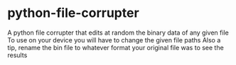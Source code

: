 # python-file-corrupter
A python file corrupter that edits at random the binary data of any given file
To use on your device you will have to change the given file paths
Also a tip, rename the bin file to whatever format your original file was to see the results
